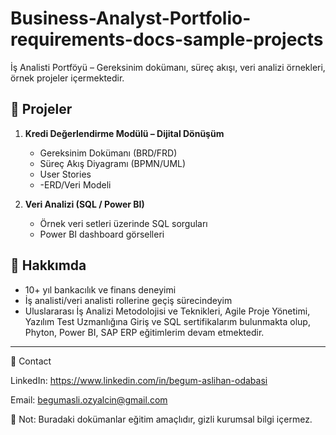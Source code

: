 # Business-Analyst-Portfolio-requirements-docs-sample-projects
İş Analisti Portföyü – Gereksinim dokümanı, süreç akışı, veri analizi örnekleri, örnek projeler içermektedir.

## 📂 Projeler  

1. **Kredi Değerlendirme Modülü – Dijital Dönüşüm**  
   - Gereksinim Dokümanı  (BRD/FRD)
   - Süreç Akış Diyagramı  (BPMN/UML)
   - User Stories
   - -ERD/Veri Modeli
  
2. **Veri Analizi (SQL / Power BI)**  
   - Örnek veri setleri üzerinde SQL sorguları  
   - Power BI dashboard görselleri  


## 🌟 Hakkımda  
- 10+ yıl bankacılık ve finans deneyimi  
- İş analisti/veri analisti rollerine geçiş sürecindeyim  
- Uluslararası İş Analizi Metodolojisi ve Teknikleri, Agile Proje Yönetimi, Yazılım Test Uzmanlığına Giriş ve SQL sertifikalarım bulunmakta olup, Phyton, Power BI, SAP ERP eğitimlerim devam etmektedir.

---
🔗 Contact

LinkedIn: https://www.linkedin.com/in/begum-aslihan-odabasi

Email: begumasli.ozyalcin@gmail.com

📌 Not: Buradaki dokümanlar eğitim amaçlıdır, gizli kurumsal bilgi içermez.  

